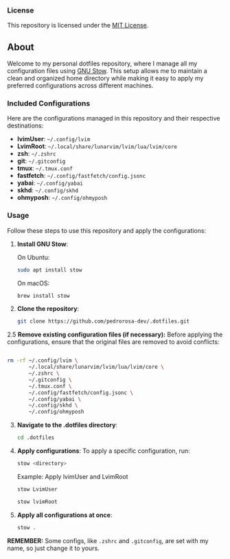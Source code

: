 ### License

This repository is licensed under the [MIT License](LICENSE).

## About

Welcome to my personal dotfiles repository, where I manage all my configuration files using [GNU Stow](https://www.gnu.org/software/stow/). This setup allows me to maintain a clean and organized home directory while making it easy to apply my preferred configurations across different machines.

### Included Configurations
Here are the configurations managed in this repository and their respective destinations:

- **lvimUser**: `~/.config/lvim`
- **LvimRoot**: `~/.local/share/lunarvim/lvim/lua/lvim/core`
- **zsh**: `~/.zshrc`
- **git**: `~/.gitconfig`
- **tmux**: `~/.tmux.conf`
- **fastfetch**: `~/.config/fastfetch/config.jsonc`
- **yabai**: `~/.config/yabai`
- **skhd**: `~/.config/skhd`
- **ohmyposh**: `~/.config/ohmyposh`

### Usage
Follow these steps to use this repository and apply the configurations:

1. **Install GNU Stow**:

    On Ubuntu:
    ```bash
    sudo apt install stow
    ```
    On macOS:
    ```bash
    brew install stow
    ```

2. **Clone the repository**:
    ```bash
    git clone https://github.com/pedrorosa-dev/.dotfiles.git
    ```

2.5 **Remove existing configuration files (if necessary):** 
Before applying the configurations, ensure that the original files are removed to avoid conflicts:

```bash

rm -rf ~/.config/lvim \
       ~/.local/share/lunarvim/lvim/lua/lvim/core \
       ~/.zshrc \
       ~/.gitconfig \
       ~/.tmux.conf \
       ~/.config/fastfetch/config.jsonc \
       ~/.config/yabai \
       ~/.config/skhd \
       ~/.config/ohmyposh

```

3. **Navigate to the .dotfiles directory**:
    ```bash
    cd .dotfiles
    ```

4. **Apply configurations**:
     To apply a specific configuration, run:

    ```bash
    stow <directory>
    ```

    Example: Apply lvimUser and LvimRoot
    ```bash
    stow LvimUser
    ```
    ```bash
    stow lvimRoot
    ```

6. **Apply all configurations at once**:
    ```bash
    stow .
    ```

**REMEMBER:** Some configs, like `.zshrc` and `.gitconfig`, are set with my name, so just change it to yours.
